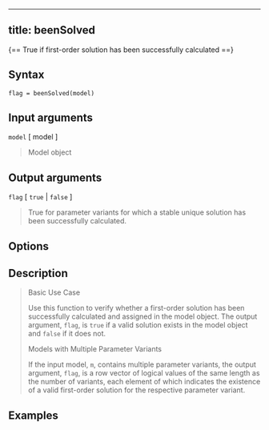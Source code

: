 
---
title: beenSolved
---

{== True if first-order solution has been successfully calculated ==}


## Syntax

    flag = beenSolved(model)


## Input arguments 

  `model` [ model ]
> 
> Model object
> 

## Output arguments 

  `flag` [ `true` | `false` ]
>
> True for parameter variants for which a stable unique solution has
> been successfully calculated.
> 


## Options 


## Description 

> Basic Use Case
>
> Use this function to verify whether a first-order solution has been
> successfully calculated and assigned in the model object. The output
> argument, `flag`, is `true` if a valid solution exists in the model
> object and `false` if it does not.
> 
>
> Models with Multiple Parameter Variants 
>
> If the input model, `m`, contains multiple parameter variants, the output
> argument, `flag`, is a row vector of logical values of the same length as
> the number of variants, each element of which indicates the existence of
> a valid first-order solution for the respective parameter variant.
>


## Examples

